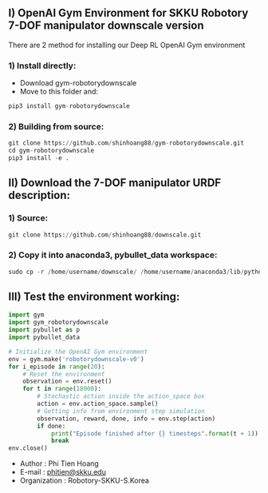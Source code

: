 ## I) OpenAI Gym Environment for SKKU Robotory 7-DOF manipulator downscale version
There are 2 method for installing our Deep RL OpenAI Gym environment
### 1) Install directly:
- Download gym-robotorydownscale
- Move to this folder and:
```python
pip3 install gym-robotorydownscale
```
### 2) Building from source:
```python
git clone https://github.com/shinhoang88/gym-robotorydownscale.git
cd gym-robotorydownscale
pip3 install -e .
```
## II) Download the 7-DOF manipulator URDF description:
### 1) Source:
```python
git clone https://github.com/shinhoang88/downscale.git
```
### 2) Copy it into anaconda3, pybullet_data workspace:
```python
sudo cp -r /home/username/downscale/ /home/username/anaconda3/lib/python3.7/site-packages/pybullet_data/
```
## III) Test the environment working:
```python
import gym
import gym_robotorydownscale
import pybullet as p
import pybullet_data

# Initialize the OpenAI Gym environment
env = gym.make('robotorydownscale-v0')
for i_episode in range(20):
    # Reset the environment
    observation = env.reset()
    for t in range(18000):
        # Stochastic action inside the action_space box
        action = env.action_space.sample()
        # Getting info from environment step simulation
        observation, reward, done, info = env.step(action)
        if done:
            print("Episode finished after {} timesteps".format(t + 1))
            break
env.close()

```
- Author        : Phi Tien Hoang
- E-mail        : phitien@skku.edu
- Organization  : Robotory-SKKU-S.Korea

